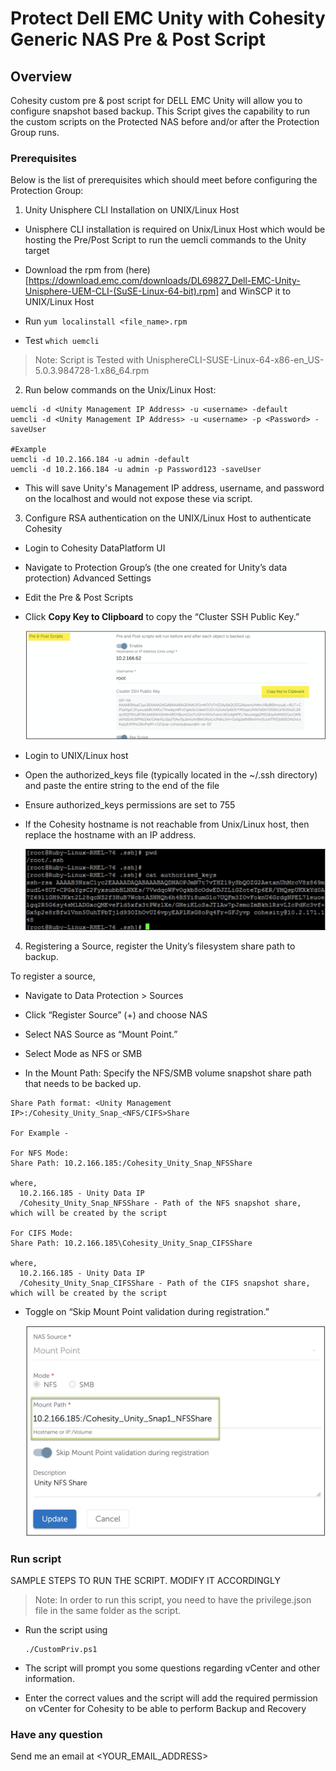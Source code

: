 # Protect Dell EMC Unity with Cohesity Generic NAS Pre & Post Script

## Overview

Cohesity custom pre & post script for DELL EMC Unity will allow you to configure snapshot based
backup. This Script gives the capability to run the custom scripts on the Protected NAS
before and/or after the Protection Group runs.

### Prerequisites

Below is the list of prerequisites which should meet before configuring the Protection Group:

1. Unity Unisphere CLI Installation on UNIX/Linux Host

  * Unisphere CLI installation is required on Unix/Linux Host which would be hosting the Pre/Post Script to run the uemcli commands to the Unity target

  * Download the rpm from (here)[https://download.emc.com/downloads/DL69827_Dell-EMC-Unity-Unisphere-UEM-CLI-(SuSE-Linux-64-bit).rpm] and WinSCP it to UNIX/Linux Host

  * Run `yum localinstall <file_name>.rpm`

  * Test `which uemcli`

  > Note: Script is Tested with UnisphereCLI-SUSE-Linux-64-x86-en_US-5.0.3.984728-1.x86_64.rpm

2. Run below commands on the Unix/Linux Host:

```
uemcli -d <Unity Management IP Address> -u <username> -default
uemcli -d <Unity Management IP Address> -u <username> -p <Password> -saveUser

#Example
uemcli -d 10.2.166.184 -u admin -default
uemcli -d 10.2.166.184 -u admin -p Password123 -saveUser
```
  * This will save Unity's Management IP address, username, and password on the localhost and would not expose these via script.


3. Configure RSA authentication on the UNIX/Linux Host to authenticate Cohesity

  * Login to Cohesity DataPlatform UI

  * Navigate to Protection Group’s (the one created for Unity’s data protection) Advanced Settings

  * Edit the Pre & Post Scripts

  * Click **Copy Key to Clipboard** to copy the “Cluster SSH Public Key.” 

    ![copy-key](./images/copy-key.png)

  * Login to UNIX/Linux host 
   
  * Open the authorized_keys file (typically located in the ~/.ssh directory) and paste the entire string to the end of the file

  * Ensure authorized_keys permissions are set to 755

  * If the Cohesity hostname is not reachable from Unix/Linux host, then replace the hostname with an IP address.

    ![authorized-keys](./images/ssh-authorized-key.png)

4. Registering a Source, register the Unity’s filesystem share path to backup.

  To register a source,

  * Navigate to Data Protection > Sources

  * Click “Register Source” (+)  and choose NAS

  * Select NAS Source as “Mount Point.”

  * Select Mode as NFS or SMB

  * In the Mount Path: Specify the NFS/SMB volume snapshot share path that needs to be backed up. 

  ```
  Share Path format: <Unity Management IP>:/Cohesity_Unity_Snap_<NFS/CIFS>Share

  For Example - 

  For NFS Mode:
  Share Path: 10.2.166.185:/Cohesity_Unity_Snap_NFSShare

  where, 
  	10.2.166.185 - Unity Data IP
    /Cohesity_Unity_Snap_NFSShare - Path of the NFS snapshot share, which will be created by the script

  For CIFS Mode:
  Share Path: 10.2.166.185\Cohesity_Unity_Snap_CIFSShare 
  
  where, 
    10.2.166.185 - Unity Data IP
    /Cohesity_Unity_Snap_CIFSShare - Path of the CIFS snapshot share, which will be created by the script
  ```


* Toggle on “Skip Mount Point validation during registration.”

  ![skip-mount-point.png](./images/skip-mount-point.png)


### Run script

SAMPLE STEPS TO RUN THE SCRIPT. MODIFY IT ACCORDINGLY

> Note: In order to run this script, you need to have the privilege.json file in the same folder as the script. 

* Run the script using

  ```
  ./CustomPriv.ps1
  ```

* The script will prompt you some questions regarding vCenter and other information. 

* Enter the correct values and the script will add the required permission on vCenter for Cohesity to be able to perform Backup and Recovery

### Have any question

Send me an email at <YOUR_EMAIL_ADDRESS>
